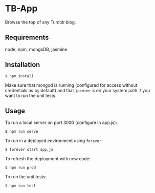 # TB-App

Browse the top of any Tumblr blog.

## Requirements

node, npm, mongoDB, jasmine

## Installation

```
$ npm install
```

Make sure that mongod is running (configured for access without credentials as by default) and that `jasmine` is on your system path if you want to run the unit tests.

## Usage

To run a local server on port 3000 (configure in app.js):

```
$ npm run serve
```

To run in a deployed environment using `forever`:

```
$ forever start app.js
```

To refresh the deployment with new code:

```
$ npm run prod
```

To run the unit tests:

```
$ npm run test
```
